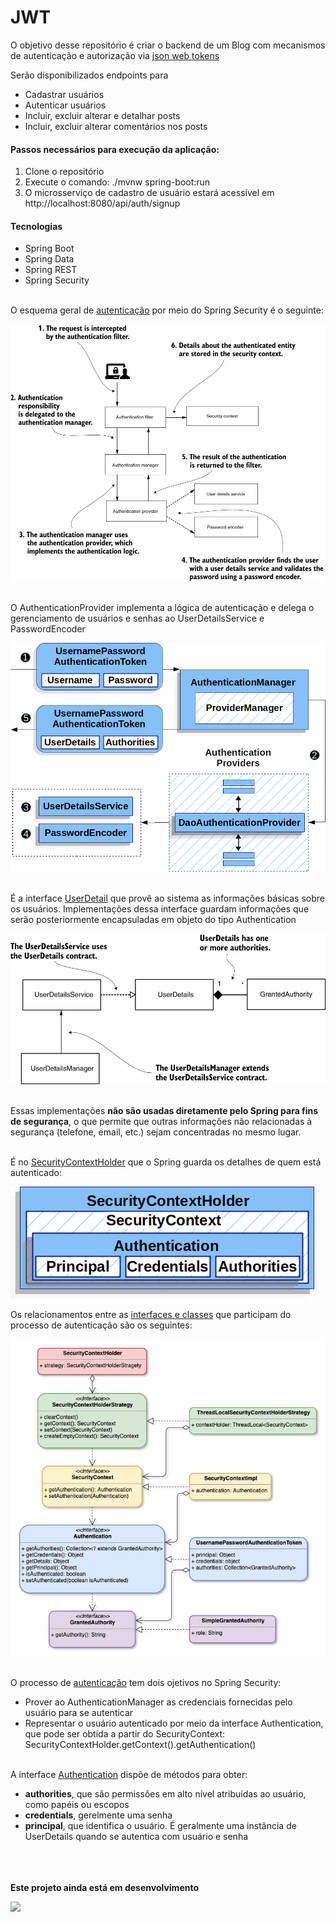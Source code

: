 # JWT
O objetivo desse repositório é criar o backend de um Blog com mecanismos de autenticação
e autorização via [json web tokens](https://jwt.io/)

Serão disponibilizados endpoints para 
- Cadastrar usuários
- Autenticar usuários
- Incluir, excluir alterar e detalhar posts
- Incluir, excluir alterar comentários nos posts


#### Passos necessários para execução da aplicação:
1. Clone o repositório
2. Execute o comando: ./mvnw spring-boot:run
3. O microsserviço de cadastro de usuário estará acessível em 
http://localhost:8080/api/auth/signup

#### Tecnologias
- Spring Boot
- Spring Data
- Spring REST
- Spring Security


<br/>O esquema geral de [autenticação](https://livebook.manning.com/book/spring-security-in-action/chapter-2/section-2-2?origin=product-toc) por meio do Spring Security é o seguinte:


![](./src/main/resources/static/img/spring_security_authentication_process.png)


<br/>O AuthenticationProvider implementa a lógica de autenticação e delega o gerenciamento de usuários e senhas ao UserDetailsService e PasswordEncoder


![](./src/main/resources/static/img/daoauthenticationprovider.png)


<br/>É a interface [UserDetail](https://livebook.manning.com/concept/spring/userdetails-contract) que provê ao sistema as informações básicas sobre os usuários. Implementações dessa interface guardam informações que serão posteriormente encapsuladas em objeto do tipo Authentication


![](./src/main/resources/static/img/CH03_F02_Spilca.png)


<br/>Essas implementações **não são usadas diretamente pelo Spring para fins de segurança**, o que permite
 que outras informações não relacionadas à segurança (telefone, email, etc.) sejam concentradas no mesmo lugar.<br/>



<br/>É no [SecurityContextHolder](https://docs.spring.io/spring-security/site/docs/current/reference/html5/#servlet-authentication-securitycontextholder) que o Spring guarda os detalhes de quem está autenticado:


![](./src/main/resources/static/img/securitycontextholder.png)

Os relacionamentos entre as [interfaces e classes](https://waynestalk.com/en/spring-security-architecture-explained-en/) que participam do processo de autenticação são os seguintes:

![](./src/main/resources/static/img/spring_security_architecture.png)

<br/>O processo de [autenticação](https://docs.spring.io/spring-security/site/docs/current/reference/html5/#servlet-authentication-authentication) tem dois ojetivos no Spring Security:

- Prover ao AuthenticationManager as credenciais fornecidas pelo usuário para se autenticar
- Representar o usuário autenticado por meio da interface Authentication, que pode ser obtida a partir do  SecurityContext: SecurityContextHolder.getContext().getAuthentication()


<br/>A interface [Authentication](https://docs.spring.io/spring-security/site/docs/5.5.1/api/org/springframework/security/core/Authentication.html) dispõe de métodos para obter:

- **authorities**, que são permissões em alto nível atribuídas ao usuário, como papéis ou escopos
- **credentials**, gerelmente uma senha
- **principal**, que identifica o usuário. É geralmente uma instância de UserDetails quando se autentica com usuário e senha


<br/><br/><br/>
**Este projeto ainda está em desenvolvimento**

![](https://media.giphy.com/media/EIiJp9cQ3GeEU/giphy.gif)